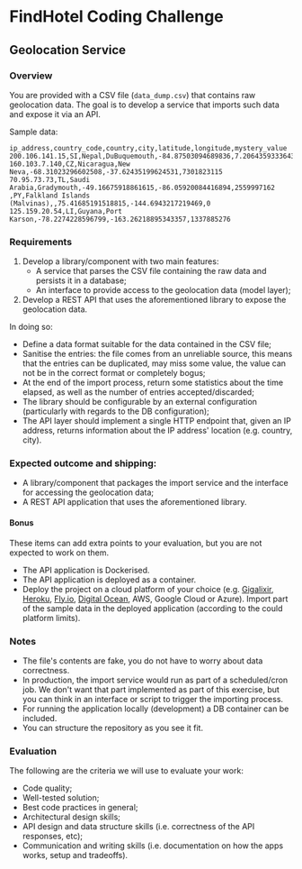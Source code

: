 # FindHotel Coding Challenge

## Geolocation Service

### Overview

You are provided with a CSV file (`data_dump.csv`) that contains raw geolocation data. The goal is to develop a service that imports such data and expose it via an API.

Sample data:

```
ip_address,country_code,country,city,latitude,longitude,mystery_value
200.106.141.15,SI,Nepal,DuBuquemouth,-84.87503094689836,7.206435933364332,7823011346
160.103.7.140,CZ,Nicaragua,New Neva,-68.31023296602508,-37.62435199624531,7301823115
70.95.73.73,TL,Saudi Arabia,Gradymouth,-49.16675918861615,-86.05920084416894,2559997162
,PY,Falkland Islands (Malvinas),,75.41685191518815,-144.6943217219469,0
125.159.20.54,LI,Guyana,Port Karson,-78.2274228596799,-163.26218895343357,1337885276
```

### Requirements

1. Develop a library/component with two main features:
   - A service that parses the CSV file containing the raw data and persists it in a database;
   - An interface to provide access to the geolocation data (model layer);
1. Develop a REST API that uses the aforementioned library to expose the geolocation data.

In doing so:

- Define a data format suitable for the data contained in the CSV file;
- Sanitise the entries: the file comes from an unreliable source, this means that the entries can be duplicated, may miss some value, the value can not be in the correct format or completely bogus;
- At the end of the import process, return some statistics about the time elapsed, as well as the number of entries accepted/discarded;
- The library should be configurable by an external configuration (particularly with regards to the DB configuration);
- The API layer should implement a single HTTP endpoint that, given an IP address, returns information about the IP address' location (e.g. country, city).

### Expected outcome and shipping:

- A library/component that packages the import service and the interface for accessing the geolocation data;
- A REST API application that uses the aforementioned library.

#### Bonus

These items can add extra points to your evaluation, but you are not expected to work on them.

- The API application is Dockerised.
- The API application is deployed as a container.
- Deploy the project on a cloud platform of your choice (e.g. [Gigalixir](https://www.gigalixir.com/), [Heroku](https://www.heroku.com/), [Fly.io](https://fly.io/), [Digital Ocean](https://www.digitalocean.com/), AWS, Google Cloud or Azure). Import part of the sample data in the deployed application (according to the could platform limits).

### Notes

- The file's contents are fake, you do not have to worry about data correctness.
- In production, the import service would run as part of a scheduled/cron job. We don't want that part implemented as part of this exercise, but you can think in an interface or script to trigger the importing process.
- For running the application locally (development) a DB container can be included.
- You can structure the repository as you see it fit.

### Evaluation

The following are the criteria we will use to evaluate your work:

- Code quality;
- Well-tested solution;
- Best code practices in general;
- Architectural design skills;
- API design and data structure skills (i.e. correctness of the API responses, etc);
- Communication and writing skills (i.e. documentation on how the apps works, setup and tradeoffs).
